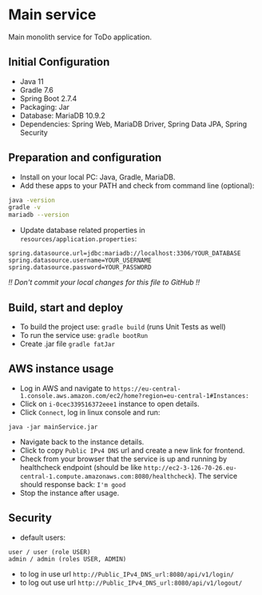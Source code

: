 # Main service

Main monolith service for ToDo application.

## Initial Configuration

- Java 11
- Gradle 7.6
- Spring Boot 2.7.4
- Packaging: Jar
- Database: MariaDB 10.9.2
- Dependencies: Spring Web, MariaDB Driver, Spring Data JPA, Spring Security

## Preparation and configuration

- Install on your local PC: Java, Gradle, MariaDB.
- Add these apps to your PATH and check from command line (optional):
```bash
java -version
gradle -v
mariadb --version
```
- Update database related properties in `resources/application.properties`:
```properties
spring.datasource.url=jdbc:mariadb://localhost:3306/YOUR_DATABASE
spring.datasource.username=YOUR_USERNAME
spring.datasource.password=YOUR_PASSWORD
```
_!! Don't commit your local changes for this file to GitHub !!_

## Build, start and deploy
- To build the project use: `gradle build` (runs Unit Tests as well)
- To run the service use: `gradle bootRun` 
- Create .jar file `gradle fatJar`

## AWS instance usage
- Log in AWS and navigate to `https://eu-central-1.console.aws.amazon.com/ec2/home?region=eu-central-1#Instances:`
- Click on `i-0cec339516372eee1` instance to open details.
- Click `Connect`, log in linux console and run:
```
java -jar mainService.jar
```
- Navigate back to the instance details.
- Click to copy `Public IPv4 DNS` url and create a new link for frontend.
- Check from your browser that the service is up and running by healthcheck endpoint (should be like `http://ec2-3-126-70-26.eu-central-1.compute.amazonaws.com:8080/healthcheck`).
The service should response back: `I'm good`
- Stop the instance after usage.  

## Security

- default users:
```
user / user (role USER)
admin / admin (roles USER, ADMIN)
``` 
- to log in use url `http://Public_IPv4_DNS_url:8080/api/v1/login/`
- to log out use url `http://Public_IPv4_DNS_url:8080/api/v1/logout/`
